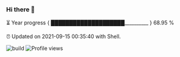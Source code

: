 ### Hi there 👋

⏳ Year progress { ████████████████████__________ } 68.95 %

⏰ Updated on 2021-09-15 00:35:40 with Shell.

![build](https://github.com/shenxianpeng/shenxianpeng/workflows/build/badge.svg) ![Profile views](https://gpvc.arturio.dev/shenxianpeng)